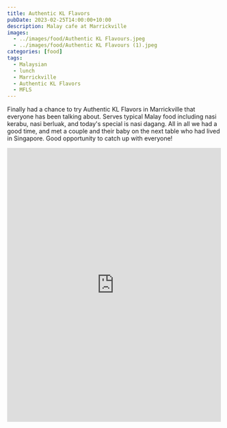 ```yaml
---
title: Authentic KL Flavors
pubDate: 2023-02-25T14:00:00+10:00
description: Malay cafe at Marrickville
images:
  - ../images/food/Authentic KL Flavours.jpeg
  - ../images/food/Authentic KL Flavours (1).jpeg
categories: [food]
tags:
  - Malaysian
  - lunch
  - Marrickville
  - Authentic KL Flavors
  - MFLS
---
```


Finally had a chance to try Authentic KL Flavors in Marrickville that everyone has been talking about. Serves typical Malay food including nasi kerabu, nasi berluak, and today's special is nasi dagang. All in all we had a good time, and met a couple and their baby on the next table who had lived in Singapore. Good opportunity to catch up with everyone!

<iframe src="https://www.facebook.com/plugins/post.php?href=https%3A%2F%2Fwww.facebook.com%2Fchris1.tham%2Fposts%2Fpfbid02oDZRrGtJDCxDtrWKML4Y5qEACiQkbZZhw26ekikT4FXaTj5X7ZCva91CPTcSb2Dnl&show_text=true&width=500" width="500" height="640" style="border:none;overflow:hidden" scrolling="no" frameborder="0" allowfullscreen="true" allow="autoplay; clipboard-write; encrypted-media; picture-in-picture; web-share"></iframe>
